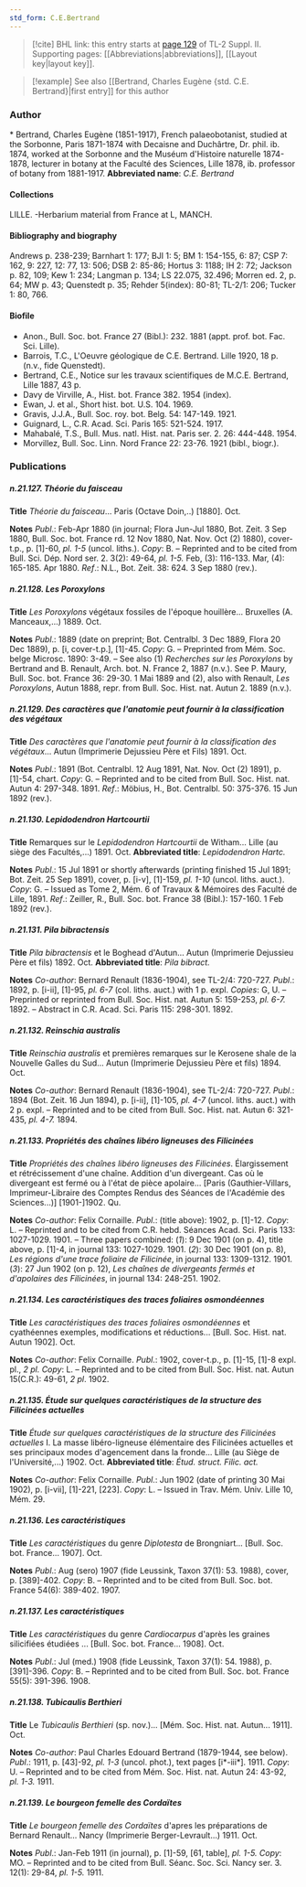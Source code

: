 ```yaml
---
std_form: C.E.Bertrand
---
```


> [!cite] BHL link: this entry starts at [page 129](https://www.biodiversitylibrary.org/page/33265326) of TL-2 Suppl. II.
> Supporting pages: [[Abbreviations|abbreviations]], [[Layout key|layout key]].

> [!example] See also [[Bertrand, Charles Eugène {std. C.E. Bertrand}|first entry]] for this author

### Author

\* Bertrand, Charles Eugène (1851-1917), French palaeobotanist, studied at the Sorbonne, Paris 1871-1874 with Decaisne and Duchârtre, Dr. phil. ib. 1874, worked at the Sorbonne and the Muséum d'Histoire naturelle 1874-1878, lecturer in botany at the Faculté des Sciences, Lille 1878, ib. professor of botany from 1881-1917. 
**Abbreviated name**: *C.E. Bertrand*

#### Collections

LILLE. -Herbarium material from France at L, MANCH.

#### Bibliography and biography

Andrews p. 238-239; Barnhart 1: 177; BJI 1: 5; BM 1: 154-155, 6: 87; CSP 7: 162, 9: 227, 12: 77, 13: 506; DSB 2: 85-86; Hortus 3: 1188; IH 2: 72; Jackson p. 82, 109; Kew 1: 234; Langman p. 134; LS 22.075, 32.496; Morren ed. 2, p. 64; MW p. 43; Quenstedt p. 35; Rehder 5(index): 80-81; TL-2/1: 206; Tucker 1: 80, 766.

#### Biofile

- Anon., Bull. Soc. bot. France 27 (Bibl.): 232. 1881 (appt. prof. bot. Fac. Sci. Lille).
- Barrois, T.C., L'Oeuvre géologique de C.E. Bertrand. Lille 1920, 18 p. (n.v., fide Quenstedt).
- Bertrand, C.E., Notice sur les travaux scientifiques de M.C.E. Bertrand, Lille 1887, 43 p.
- Davy de Virville, A., Hist. bot. France 382. 1954 (index).
- Ewan, J. et al., Short hist. bot. U.S. 104. 1969.
- Gravis, J.J.A., Bull. Soc. roy. bot. Belg. 54: 147-149. 1921.
- Guignard, L., C.R. Acad. Sci. Paris 165: 521-524. 1917.
- Mahabalé, T.S., Bull. Mus. natl. Hist. nat. Paris ser. 2. 26: 444-448. 1954.
- Morvillez, Bull. Soc. Linn. Nord France 22: 23-76. 1921 (bibl., biogr.).

### Publications

##### n.21.127. Théorie du faisceau

**Title**
*Théorie du faisceau*... Paris (Octave Doin,..) \[1880\]. Oct.

**Notes**
*Publ*.: Feb-Apr 1880 (in journal; Flora Jun-Jul 1880, Bot. Zeit. 3 Sep 1880, Bull. Soc. bot. France rd. 12 Nov 1880, Nat. Nov. Oct (2) 1880), cover-t.p., p. \[1\]-60, *pl. 1-5* (uncol. liths.).
*Copy*: B. – Reprinted and to be cited from Bull. Sci. Dép. Nord ser. 2. 3(2): 49-64, *pl. 1-5.* Feb, (3): 116-133. Mar, (4): 165-185. Apr 1880.
*Ref*.: N.L., Bot. Zeit. 38: 624. 3 Sep 1880 (rev.).

##### n.21.128. Les Poroxylons

**Title**
*Les Poroxylons* végétaux fossiles de l'époque houillère... Bruxelles (A. Manceaux,...) 1889. Oct.

**Notes**
*Publ*.: 1889 (date on preprint; Bot. Centralbl. 3 Dec 1889, Flora 20 Dec 1889), p. \[i, cover-t.p.\], \[1\]-45. *Copy*: G. – Preprinted from Mém. Soc. belge Microsc. 1890: 3-49. – See also (1) *Recherches sur les Poroxylons* by Bertrand and B. Renault, Arch. bot. N. France 2, 1887 (n.v.). See P. Maury, Bull. Soc. bot. France 36: 29-30. 1 Mai 1889 and (2), also with Renault, *Les Poroxylons*, Autun 1888, repr. from Bull. Soc. Hist. nat. Autun 2. 1889 (n.v.).

##### n.21.129. Des caractères que l'anatomie peut fournir à la classification des végétaux

**Title**
*Des caractères que l'anatomie peut fournir à la classification des végétaux*... Autun (Imprimerie Dejussieu Père et Fils) 1891. Oct.

**Notes**
*Publ*.: 1891 (Bot. Centralbl. 12 Aug 1891, Nat. Nov. Oct (2) 1891), p. \[1\]-54, chart. *Copy*: G. – Reprinted and to be cited from Bull. Soc. Hist. nat. Autun 4: 297-348. 1891.
*Ref*.: Möbius, H., Bot. Centralbl. 50: 375-376. 15 Jun 1892 (rev.).

##### n.21.130. Lepidodendron Hartcourtii

**Title**
Remarques sur le *Lepidodendron Hartcourtii* de Witham... Lille (au siège des Facultés,...) 1891. Oct.
**Abbreviated title**: *Lepidodendron Hartc.*

**Notes**
*Publ*.: 15 Jul 1891 or shortly afterwards (printing finished 15 Jul 1891; Bot. Zeit. 25 Sep 1891), cover, p. \[i-v\], \[1\]-159, *pl. 1-10* (uncol. liths. auct.). *Copy*: G. – Issued as Tome 2, Mém. 6 of Travaux & Mémoires des Faculté de Lille, 1891.
*Ref*.: Zeiller, R., Bull. Soc. bot. France 38 (Bibl.): 157-160. 1 Feb 1892 (rev.).

##### n.21.131. Pila bibractensis

**Title**
*Pila bibractensis* et le Boghead d'Autun... Autun (Imprimerie Dejussieu Père et fils) 1892. Oct.
**Abbreviated title**: *Pila bibract.*

**Notes**
*Co-author*: Bernard Renault (1836-1904), see TL-2/4: 720-727.
*Publ*.: 1892, p. \[i-ii\], \[1\]-95, *pl. 6-7* (col. liths. auct.) with 1 p. expl. *Copies*: G, U. – Preprinted or reprinted from Bull. Soc. Hist. nat. Autun 5: 159-253, *pl. 6-7.* 1892. – Abstract in C.R. Acad. Sci. Paris 115: 298-301. 1892.

##### n.21.132. Reinschia australis

**Title**
*Reinschia australis* et premières remarques sur le Kerosene shale de la Nouvelle Galles du Sud... Autun (Imprimerie Dejussieu Père et fils) 1894. Oct.

**Notes**
*Co-author*: Bernard Renault (1836-1904), see TL-2/4: 720-727.
*Publ*.: 1894 (Bot. Zeit. 16 Jun 1894), p. \[i-ii\], \[1\]-105, *pl. 4-7* (uncol. liths. auct.) with 2 p. expl. – Reprinted and to be cited from Bull. Soc. Hist. nat. Autun 6: 321-435, *pl. 4-7.* 1894.

##### n.21.133. Propriétés des chaînes libéro ligneuses des Filicinées

**Title**
*Propriétés des chaînes libéro ligneuses des Filicinées*. Élargissement et rétrécissement d'une chaîne. Addition d'un divergeant. Cas où le divergeant est fermé ou à l'état de pièce apolaire... \[Paris (Gauthier-Villars, Imprimeur-Libraire des Comptes Rendus des Séances de l'Académie des Sciences...)\] \[1901-\]1902. Qu.

**Notes**
*Co-author*: Felix Cornaille.
*Publ*.: (title above): 1902, p. \[1\]-12. *Copy*: L. – Reprinted and to be cited from C.R. hebd. Séances Acad. Sci. Paris 133: 1027-1029. 1901. – Three papers combined:
(*1*): 9 Dec 1901 (on p. 4), title above, p. \[1\]-4, in journal 133: 1027-1029. 1901. (*2*): 30 Dec 1901 (on p. 8), *Les régions d'une trace foliaire de Filicinée*, in journal 133: 1309-1312. 1901.
(*3*): 27 Jun 1902 (on p. 12), *Les chaînes de divergeants fermés et d'apolaires des Filicinées*, in journal 134: 248-251. 1902.

##### n.21.134. Les caractéristiques des traces foliaires osmondéennes

**Title**
*Les caractéristiques des traces foliaires osmondéennes* et cyathéennes exemples, modifications et réductions... \[Bull. Soc. Hist. nat. Autun 1902\]. Oct.

**Notes**
*Co-author*: Felix Cornaille.
*Publ*.: 1902, cover-t.p., p. \[1\]-15, \[1\]-8 expl. pl., *2 pl. Copy*: L. – Reprinted and to be cited from Bull. Soc. Hist. nat. Autun 15(C.R.): 49-61, *2 pl*. 1902.

##### n.21.135. Étude sur quelques caractéristiques de la structure des Filicinées actuelles

**Title**
*Étude sur quelques caractéristiques de la structure des Filicinées actuelles* I. La masse libéro-ligneuse élémentaire des Filicinées actuelles et ses principaux modes d'agencement dans la fronde... Lille (au Siège de l'Université,...) 1902. Oct.
**Abbreviated title**: *Étud. struct. Filic. act.*

**Notes**
*Co-author*: Felix Cornaille.
*Publ*.: Jun 1902 (date of printing 30 Mai 1902), p. \[i-vii\], \[1\]-221, \[223\]. *Copy*: L. – Issued in Trav. Mém. Univ. Lille 10, Mém. 29.

##### n.21.136. Les caractéristiques

**Title**
*Les caractéristiques* du genre *Diplotesta* de Brongniart... \[Bull. Soc. bot. France... 1907\]. Oct.

**Notes**
*Publ*.: Aug (sero) 1907 (fide Leussink, Taxon 37(1): 53. 1988), cover, p. \[389\]-402. *Copy*: B. – Reprinted and to be cited from Bull. Soc. bot. France 54(6): 389-402. 1907.

##### n.21.137. Les caractéristiques

**Title**
*Les caractéristiques* du genre *Cardiocarpus* d'après les graines silicifiées étudiées ... \[Bull. Soc. bot. France... 1908\]. Oct.

**Notes**
*Publ*.: Jul (med.) 1908 (fide Leussink, Taxon 37(1): 54. 1988), p. \[391\]-396. *Copy*: B. – Reprinted and to be cited from Bull. Soc. bot. France 55(5): 391-396. 1908.

##### n.21.138. Tubicaulis Berthieri

**Title**
Le *Tubicaulis Berthieri* (sp. nov.)... \[Mém. Soc. Hist. nat. Autun... 1911\]. Oct.

**Notes**
*Co-author*: Paul Charles Edouard Bertrand (1879-1944, see below).
*Publ*.: 1911, p. \[43\]-92, *pl. 1-3* (uncol. phot.), text pages \[i\*-iii\*\]. 1911. *Copy*: U. – Reprinted and to be cited from Mém. Soc. Hist. nat. Autun 24: 43-92, *pl. 1-3.* 1911.

##### n.21.139. Le bourgeon femelle des Cordaïtes

**Title**
*Le bourgeon femelle des Cordaïtes* d'apres les préparations de Bernard Renault... Nancy (Imprimerie Berger-Levrault...) 1911. Oct.

**Notes**
*Publ*.: Jan-Feb 1911 (in journal), p. \[1\]-59, \[61, table\], *pl. 1-5.* *Copy*: MO. – Reprinted and to be cited from Bull. Séanc. Soc. Sci. Nancy ser. 3. 12(1): 29-84, *pl. 1-5.* 1911.

